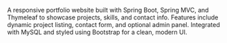 A responsive portfolio website built with Spring Boot, Spring MVC, and Thymeleaf to showcase projects, skills, and contact info. Features include dynamic project listing, contact form, and optional admin panel. Integrated with MySQL and styled using Bootstrap for a clean, modern UI.
